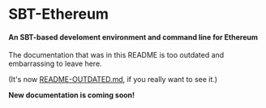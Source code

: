 # SBT-Ethereum

#### An SBT-based develoment environment and command line for Ethereum

The documentation that was in this README is too outdated and embarrassing to leave here.

(It's now [README-OUTDATED.md](README-OUTDATED.md), if you really want to see it.)

**New documentation is coming soon!**

